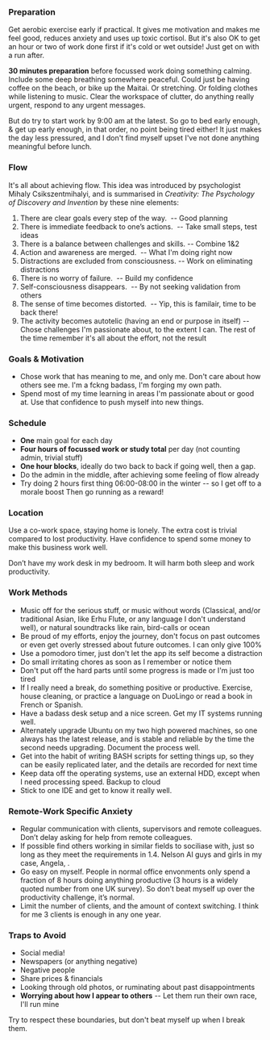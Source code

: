 ### Preparation
Get aerobic exercise early if practical.  It gives me motivation and makes me feel good, reduces anxiety and uses up toxic cortisol.  But it's also OK to get an hour or two of work done first if it's cold or wet outside!  Just get on with a run after.

**30 minutes preparation** before focussed work doing something calming.  Include some deep breathing somewhere peaceful. Could just be having coffee on the beach, or bike up the Maitai.  Or stretching.  Or folding clothes while listening to music.  Clear the workspace of clutter, do anything really urgent, respond to any urgent messages.

But do try to start work by 9:00 am at the latest.  So go to bed early enough, & get up early enough, in that order, no point being tired either!   It just makes the day less pressured, and I don't find myself upset I've not done anything meaningful before lunch.

### Flow
It's all about achieving flow.  This idea was introduced by psychologist Mihaly Csikszentmihalyi, and is summarised in *Creativity: The Psychology of Discovery and Invention* by these nine elements: 

1. There are clear goals every step of the way.   -- Good planning
2. There is immediate feedback to one’s actions.   -- Take small steps, test ideas
3. There is a balance between challenges and skills. -- Combine 1&2
4.  Action and awareness are merged.    -- What I'm doing right now
5.  Distractions are excluded from consciousness. -- Work on eliminating distractions
6.  There is no worry of failure.  -- Build my confidence
7.   Self-consciousness disappears.  -- By not seeking validation from others
8.  The sense of time becomes distorted.  -- Yip, this is familair, time to be back there!
9.  The activity becomes autotelic (having an end or purpose in itself)  -- Chose challenges I'm passionate about, to the extent I can.  The rest of the time remember it's all about the effort, not the result

### Goals & Motivation
- Chose work that has meaning to me, and only me.  Don't care about how others see me. I'm a fckng badass, I'm forging my own path.
- Spend most of my time learning in areas I'm passionate about or good at.  Use that confidence to push myself into new things.

### Schedule
- **One** main goal for each day
- **Four hours of focussed work or study total** per day (not counting admin, trivial stuff)
- **One hour blocks**, ideally do two back to back if going well, then a gap.
- Do the admin in the middle, after achieving some feeling of flow already
- Try doing 2 hours first thing  06:00-08:00 in the winter -- so I get off to a morale boost  Then go running as a reward!

### Location
Use a co-work space, staying home is lonely.  The extra cost is trivial compared to lost productivity.  Have confidence to spend some money to make this business work well.

Don’t have my work desk in my bedroom. It will harm both sleep and work productivity.

### Work Methods
- Music off for the serious stuff, or music without words (Classical, and/or traditional Asian, like Erhu Flute, or any language I don't understand well), or natural soundtracks like rain, bird-calls or ocean
- Be proud of my efforts, enjoy the journey, don't focus on past outcomes or even get overly stressed about future outcomes.  I can only give 100%
- Use a pomodoro timer, just don't let the app its self become a distraction
- Do small irritating chores as soon as I remember or notice them
- Don't put off the hard parts until some progress is made or I'm just too tired
- If I really need a break, do something positive or productive.  Exercise, house cleaning, or practice a language on DuoLingo or read a book in French or Spanish.
- Have a badass desk setup and a nice screen.  Get my IT systems running well.
- Alternately upgrade Ubuntu on my two high powered machines, so one always has the latest release, and is stable and reliable by the time the second needs upgrading. Document the process well.
- Get into the habit of writing BASH scripts for setting things up, so they can be easily replicated later, and the details are recorded for next time
- Keep data off the operating systems, use an external HDD, except when I need processing speed.  Backup to cloud
- Stick to one IDE and get to know it really well.  

### Remote-Work Specific Anxiety
- Regular communication with clients, supervisors and remote colleagues. Don’t delay asking for help from remote colleagues.
- If possible find others working in similar fields to sociliase with, just so long as they meet the requirements in 1.4. Nelson AI guys and girls in my case, Angela, .
- Go easy on myself. People in normal office envonments only spend a fraction of 8 hours doing anything productive (3 hours is a widely quoted number from one UK survey). So don’t beat myself up over the productivity challenge, it’s normal.
- Limit the number of clients, and the amount of context switching. I think for me 3 clients is enough in any one year.

### Traps to Avoid
- Social media! 
- Newspapers (or anything negative)
- Negative people
- Share prices & financials
- Looking through old photos, or ruminating about past disappointments
- **Worrying about how I appear to others** -- Let them run their own race, I'll run mine

Try to respect these boundaries, but don't beat myself up when I break them.
